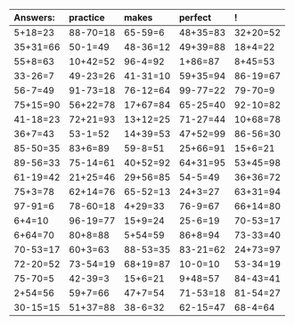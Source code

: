 | Answers: | practice | makes | perfect | ! |
| :--- | :--- | :--- | :--- | :--- |
| 5+18=23 | 88-70=18 | 65-59=6 | 48+35=83 | 32+20=52 | 
| 35+31=66 | 50-1=49 | 48-36=12 | 49+39=88 | 18+4=22 | 
| 55+8=63 | 10+42=52 | 96-4=92 | 1+86=87 | 8+45=53 | 
| 33-26=7 | 49-23=26 | 41-31=10 | 59+35=94 | 86-19=67 | 
| 56-7=49 | 91-73=18 | 76-12=64 | 99-77=22 | 79-70=9 | 
| 75+15=90 | 56+22=78 | 17+67=84 | 65-25=40 | 92-10=82 | 
| 41-18=23 | 72+21=93 | 13+12=25 | 71-27=44 | 10+68=78 | 
| 36+7=43 | 53-1=52 | 14+39=53 | 47+52=99 | 86-56=30 | 
| 85-50=35 | 83+6=89 | 59-8=51 | 25+66=91 | 15+6=21 | 
| 89-56=33 | 75-14=61 | 40+52=92 | 64+31=95 | 53+45=98 | 
| 61-19=42 | 21+25=46 | 29+56=85 | 54-5=49 | 36+36=72 | 
| 75+3=78 | 62+14=76 | 65-52=13 | 24+3=27 | 63+31=94 | 
| 97-91=6 | 78-60=18 | 4+29=33 | 76-9=67 | 66+14=80 | 
| 6+4=10 | 96-19=77 | 15+9=24 | 25-6=19 | 70-53=17 | 
| 6+64=70 | 80+8=88 | 5+54=59 | 86+8=94 | 73-33=40 | 
| 70-53=17 | 60+3=63 | 88-53=35 | 83-21=62 | 24+73=97 | 
| 72-20=52 | 73-54=19 | 68+19=87 | 10-0=10 | 53-34=19 | 
| 75-70=5 | 42-39=3 | 15+6=21 | 9+48=57 | 84-43=41 | 
| 2+54=56 | 59+7=66 | 47+7=54 | 71-53=18 | 81-54=27 | 
| 30-15=15 | 51+37=88 | 38-6=32 | 62-15=47 | 68-4=64 | 
